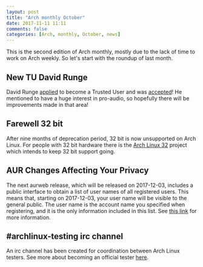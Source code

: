 ```yaml
---
layout: post
title: "Arch monthly October"
date: 2017-11-11 11:11
comments: false
categories: [Arch, monthly, October, news]
---
```


This is the second edition of Arch monthly, mostly due to the lack of time to
work on Arch weekly. So let's start with the roundup of last month.

## New TU David Runge

David Runge [applied](https://lists.archlinux.org/pipermail/aur-general/2017-October/033590.html) to become a Trusted User and was [accepted](https://lists.archlinux.org/pipermail/aur-general/2017-October/033629.html)! He mentioned to have a huge interest in pro-audio, so hopefully there will be improvements made in that area!

## Farewell 32 bit

After nine months of deprecation period, 32 bit is now unsupported on Arch Linux. For people with 32 bit hardware there is the [Arch Linux 32](https://archlinux32.org/) project which intends to keep 32 bit support going.

## AUR Changes Affecting Your Privacy


The next aurweb release, which will be released on 2017-12-03, includes a public interface to obtain a list of user names of all registered users. This means that, starting on 2017-12-03, your user name will be visible to the general public. The user name is the account name you specified when registering, and it is the only information included in this list. See [this link](https://www.reddit.com/r/archlinux/comments/7awnto/aur_changes_affecting_your_privacy/) for more information.

## #archlinux-testing irc channel

An irc channel has been created for coordination between Arch Linux testers. See more about becoming an official tester [here](https://lists.archlinux.org/pipermail/arch-dev-public/2016-July/028191.html).
